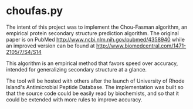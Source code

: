 choufas.py
==========


The intent of this project was to implement the Chou-Fasman algorithm, an empirical  protein secondary structure prediction algorithm. The original paper is on PubMed http://www.ncbi.nlm.nih.gov/pubmed/4358940 while an improved version can be found at http://www.biomedcentral.com/1471-2105/7/S4/S14


This algorithm is an empirical method that favors speed over accuracy, intended for generalizing secondary structure at a glance.


The tool will be hosted with others after the launch of University of Rhode Island's Antimicrobial Peptide Database.  The implementation was built so that the source code could be easily read by biochemists, and so that it could be extended with more rules to improve accuracy.
